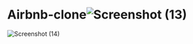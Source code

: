 # Airbnb-clone![Screenshot (13)](https://user-images.githubusercontent.com/111647518/228344884-f02c1b80-5019-4c79-a52d-c1b5577a44f8.png)
![Screenshot (14)](https://user-images.githubusercontent.com/111647518/228344988-1f87e733-8fc9-403b-b496-0c74f2d4c104.png)
